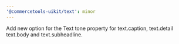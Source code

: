 ```yaml
---
'@commercetools-uikit/text': minor
---
```


Add new option for the Text tone property for text.caption, text.detail text.body and text.subheadline.
